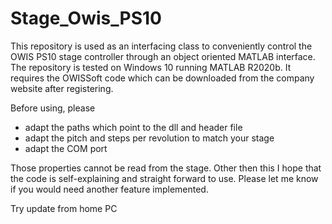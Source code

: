 # Stage_Owis_PS10

This repository is used as an interfacing class to conveniently control the OWIS PS10 stage controller through an object oriented MATLAB interface. The repository is tested on Windows 10 running MATLAB R2020b. It requires the OWISSoft code which can be downloaded from the company website after registering.

Before using, please 

*  adapt the paths which point to the dll and header file
*  adapt the pitch and steps per revolution to match your stage
*  adapt the COM port

Those properties cannot be read from the stage. Other then this I hope that the code is self-explaining and straight forward to use. Please let me know if you would need another feature implemented.

Try update from home PC